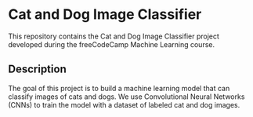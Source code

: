 # Cat and Dog Image Classifier

This repository contains the Cat and Dog Image Classifier project developed during the freeCodeCamp Machine Learning course.

## Description

The goal of this project is to build a machine learning model that can classify images of cats and dogs. We use Convolutional Neural Networks (CNNs) to train the model with a dataset of labeled cat and dog images.
